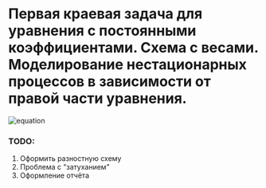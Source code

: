 #  Первая краевая задача для уравнения с постоянными коэффициентами. Схема с весами. Моделирование нестационарных процессов в зависимости от правой части уравнения.
![equation](/resources/Screenshot_1.png "Уравнение")

### TODO:
1. Оформить разностную схему
2. Проблема с "затуханием"
3. Оформление отчёта
